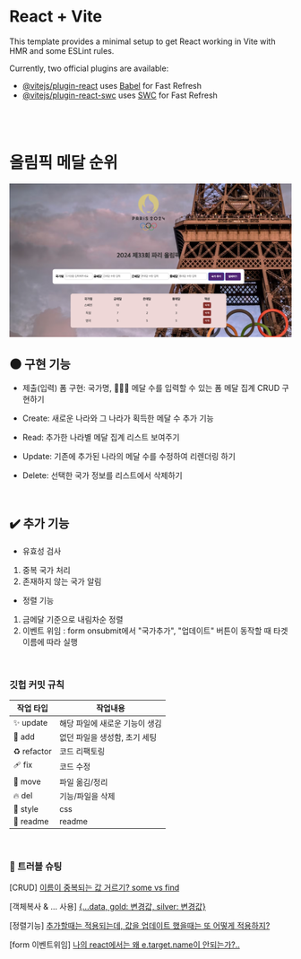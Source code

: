 # React + Vite

This template provides a minimal setup to get React working in Vite with HMR and some ESLint rules.

Currently, two official plugins are available:

- [@vitejs/plugin-react](https://github.com/vitejs/vite-plugin-react/blob/main/packages/plugin-react/README.md) uses [Babel](https://babeljs.io/) for Fast Refresh
- [@vitejs/plugin-react-swc](https://github.com/vitejs/vite-plugin-react-swc) uses [SWC](https://swc.rs/) for Fast Refresh
  <br>
  <br>
  <br>
  <br>

# 올림픽 메달 순위

![alt text](image-1.png)

## 🌑 구현 기능

- 제출(입력) 폼 구현: 국가명, 🥇🥈🥉 메달 수를 입력할 수 있는 폼
  메달 집계 CRUD 구현하기

- Create: 새로운 나라와 그 나라가 획득한 메달 수 추가 기능

- Read: 추가한 나라별 메달 집계 리스트 보여주기

- Update: 기존에 추가된 나라의 메달 수를 수정하여 리렌더링 하기

- Delete: 선택한 국가 정보를 리스트에서 삭제하기

<br>

## ✔️ 추가 기능

- 유효성 검사

1. 중복 국가 처리
2. 존재하지 않는 국가 알림

- 정렬 기능

1. 금메달 기준으로 내림차순 정렬
2. 이벤트 위임 : form onsubmit에서 "국가추가", "업데이트" 버튼이 동작할 때 타겟 이름에 따라 실행

<br>

### 깃헙 커밋 규칙

| 작업 타입   | 작업내용                       |
| ----------- | ------------------------------ |
| ✨ update   | 해당 파일에 새로운 기능이 생김 |
| 🎉 add      | 없던 파일을 생성함, 초기 세팅  |
| ♻️ refactor | 코드 리팩토링                  |
| 🩹 fix      | 코드 수정                      |
| 🚚 move     | 파일 옮김/정리                 |
| 🔥 del      | 기능/파일을 삭제               |
| 💄 style    | css                            |
| 🌱 readme   | readme                         |

<br>

### 🚀 트러블 슈팅

[CRUD] [이름이 중복되는 값 거르기? some vs find](https://izzie-note.tistory.com/111)

[객체복사 & ... 사용] [{...data, gold: 변경값, silver: 변경값}](https://izzie-note.tistory.com/113)

[정렬기능] [추가할때는 적용되는데, 값을 업데이트 했을때는 또 어떻게 적용하지?](https://izzie-note.tistory.com/115)

[form 이벤트위임] [나의 react에서는 왜 e.target.name이 안되는가?..](https://izzie-note.tistory.com/116)
